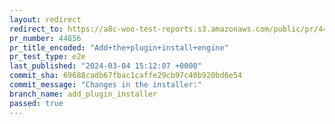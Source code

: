```yaml
---
layout: redirect
redirect_to: https://a8c-woo-test-reports.s3.amazonaws.com/public/pr/44856/e2e/index.html
pr_number: 44856
pr_title_encoded: "Add+the+plugin+install+engine"
pr_test_type: e2e
last_published: "2024-03-04 15:12:07 +0000"
commit_sha: 69688cadb67fbac1caffe29cb97c40b920bd6e54
commit_message: "Changes in the installer:"
branch_name: add_plugin_installer
passed: true
---
```

